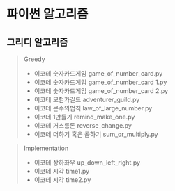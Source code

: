 # 파이썬 알고리즘


## 그리디 알고리즘 
>Greedy
>   - 이코테 숫자카드게임 game_of_number_card.py
>   - 이코테 숫자카드게임 game_of_number_card 1.py
>   - 이코테 숫자카드게임 game_of_number_card 2.py
>   - 이코테 모험가길드 adventurer_guild.py
>   - 이코테 큰수의법칙 law_of_large_number.py
>   - 이코테 1만들기 remind_make_one.py
>   - 이코테 거스름돈 reverse_change.py
>   - 이코테 더하기 혹은 곱하기 sum_or_multiply.py

>Implementation
>   - 이코테 상하좌우 up_down_left_right.py
>   - 이코테 시각 time1.py
>   - 이코테 시각 time2.py
 